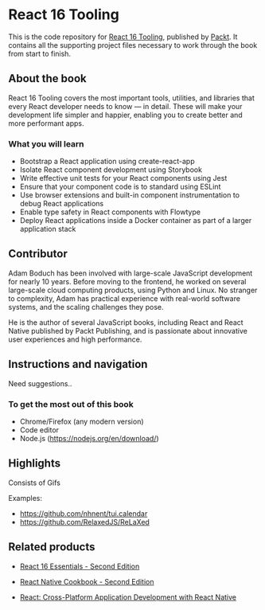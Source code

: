 # React 16 Tooling

This is the code repository for [React 16 Tooling](https://www.packtpub.com/web-development/react-16-tooling?utm_source=github&utm_medium=repository&utm_campaign=9781788835015), published by [Packt](https://www.packtpub.com/?utm_source=github). It contains all the supporting project files necessary to work through the book from start to finish.

## About the book

React 16 Tooling covers the most important tools, utilities, and libraries that every React developer needs to know — in detail. These will make your development life simpler and happier, enabling you to create better and more performant apps.

### What you will learn

*	Bootstrap a React application using create-react-app
* Isolate React component development using Storybook
* Write effective unit tests for your React components using Jest
* Ensure that your component code is to standard using ESLint
* Use browser extensions and built-in component instrumentation to debug React applications
* Enable type safety in React components with Flowtype
* Deploy React applications inside a Docker container as part of a larger application stack

## Contributor

Adam Boduch has been involved with large-scale JavaScript development for nearly 10 years. Before moving to the frontend, he worked on several large-scale cloud computing products, using Python and Linux. No stranger to complexity, Adam has practical experience with real-world software systems, and the scaling challenges they pose.

He is the author of several JavaScript books, including React and React Native published by Packt Publishing, and is passionate about innovative user experiences and high performance.

## Instructions and navigation

Need suggestions..


### To get the most out of this book

* Chrome/Firefox (any modern version)
* Code editor
* Node.js (https://nodejs.org/en/download/)

## Highlights

Consists of Gifs

Examples: 
* https://github.com/nhnent/tui.calendar
* https://github.com/RelaxedJS/ReLaXed

## Related products
* [React 16 Essentials - Second Edition](https://www.packtpub.com/web-development/react-16-essentials-second-edition?utm_source=github&utm_medium=repository&utm_campaign=9781787126046)

* [React Native Cookbook - Second Edition](https://www.packtpub.com/application-development/react-native-cookbook-second-edition?utm_source=github&utm_medium=repository&utm_campaign=9781788991926)

* [React: Cross-Platform Application Development with React Native](https://www.packtpub.com/web-development/react-cross-platform-application-development-react-native?utm_source=github&utm_medium=repository&utm_campaign=9781789136081)

